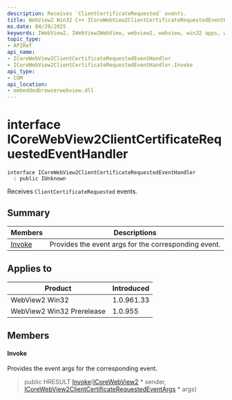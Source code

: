 ```yaml
---
description: Receives `ClientCertificateRequested` events.
title: WebView2 Win32 C++ ICoreWebView2ClientCertificateRequestedEventHandler
ms.date: 04/29/2025
keywords: IWebView2, IWebView2WebView, webview2, webview, win32 apps, win32, edge, ICoreWebView2, ICoreWebView2Controller, browser control, edge html, ICoreWebView2ClientCertificateRequestedEventHandler
topic_type: 
- APIRef
api_name:
- ICoreWebView2ClientCertificateRequestedEventHandler
- ICoreWebView2ClientCertificateRequestedEventHandler.Invoke
api_type:
- COM
api_location:
- embeddedbrowserwebview.dll
---
```


# interface ICoreWebView2ClientCertificateRequestedEventHandler

```
interface ICoreWebView2ClientCertificateRequestedEventHandler
  : public IUnknown
```

Receives `ClientCertificateRequested` events.

## Summary

 Members                        | Descriptions
--------------------------------|---------------------------------------------
[Invoke](#invoke) | Provides the event args for the corresponding event.

## Applies to

Product                         | Introduced
--------------------------------|---------------------------------------------
WebView2 Win32            |    1.0.961.33
WebView2 Win32 Prerelease |    1.0.955

## Members

#### Invoke

Provides the event args for the corresponding event.

> public HRESULT [Invoke](#invoke)([ICoreWebView2](icorewebview2.md#icorewebview2) * sender, [ICoreWebView2ClientCertificateRequestedEventArgs](icorewebview2clientcertificaterequestedeventargs.md#icorewebview2clientcertificaterequestedeventargs) * args)

